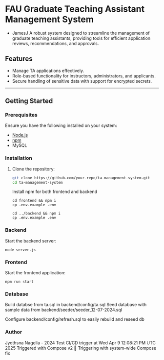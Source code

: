 # FAU Graduate Teaching Assistant Management System
- JamesJ
A robust system designed to streamline the management of graduate teaching assistants, providing tools for efficient application reviews, recommendations, and approvals.

## Features
- Manage TA applications effectively.
- Role-based functionality for instructors, administrators, and applicants.
- Secure handling of sensitive data with support for encrypted secrets.

---

## Getting Started

### Prerequisites
Ensure you have the following installed on your system:
- [Node.js](https://nodejs.org/)
- [npm](https://www.npmjs.com/)
- MySQL

  
### Installation

1. Clone the repository:
   ```bash
   git clone https://github.com/your-repo/ta-management-system.git
   cd ta-management-system
   ```
   Install npm for both frontend and backend
   ```
   cd frontend && npm i
   cp .env.example .env

   cd ../backend && npm i
   cp .env.example .env
   ```
   
### Backend
Start the backend server:
```
node server.js
```

### Frontend
Start the frontend application:

```
npm run start
```

### Database
Build databse from ta.sql in backend/config/ta.sql
Seed database with sample data from backend/seeder/seeder_12-07-2024.sql

Configure backend/config/refresh.sql to easily rebuild and reseed db

### Author
Jyothsna Nagella - 2024
Test CI/CD trigger at Wed Apr  9 12:08:21 PM UTC 2025
Triggered with Compose v2 🐳
Triggering with system-wide Compose fix
